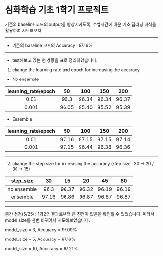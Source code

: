# 심화학습 기초 1학기 프로젝트

기존의 baseline 코드의 output을 향상시키도록, 수업시간에 배운 기초 딥러닝 지식을 활용하여 시도해보자.
- - - - -
- 기존의 baseline 코드의 Accuracy : 97.16%
- - - - -
- test해보고 있는 현 상황을 표로 정리하였습니다.
1. change the learning rate and epoch for increasing the accuracy

- No ensemble

|learning_rate\epoch| 50 |   100   |   150   |   200   |
|:------:|:---:|:---:|:---:|:---:|
0.01    |  96.3 |  96.34  | 96.34  | 96.37  | 
0.001      |  96.05 |  95.40  | 95.52  | 95.39  |

- Ensemble

|learning_rate\epoch| 50 |   100   |   150   |   200   |
|:------:|:---:|:---:|:---:|:---:|
0.01    |  97.16 |  97.15  | 97.15  | 97.14  | 
0.001      |  97.15 |  96.44  | 96.38  | 96.36  |

- - - - - 
2. change the step size for increasing the accuracy (step size : 30 -> 20 / 30 -> 15)


|step_size| 30 |   15   |   20   |   45   |  60   |
|:------:|:---:|:---:|:---:|:---:|:---:|
no ensemble    |  96.3 |  96.37  | 96.32  | 96.19  |  96.19   |
ensemble      |  97.16 |  96.86  | 96.87  | 96.87  |  96.87   |

- - - - 
중간 점검(5/25) : 1과2의 결과로부터 큰 진전이 없음을 확인할 수 있었습니다. 따라서 model size를 한번 바뀌어서 시도해보았습니다. 

model_size = 3, Accuracy = 97.09%

model_size = 5, Accuracy = 97.16%

model_size = 10, Accuracy = 97.21%

